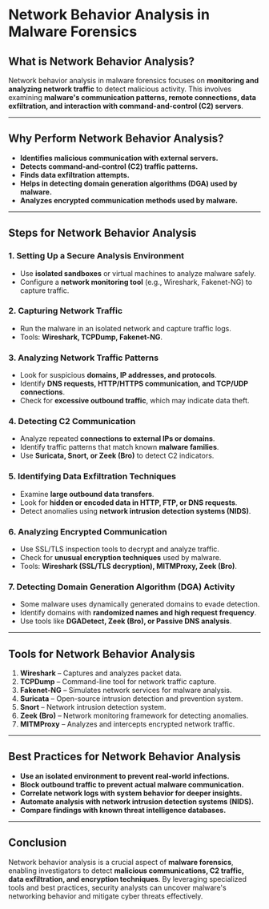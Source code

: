 # Network Behavior Analysis in Malware Forensics

## What is Network Behavior Analysis?
Network behavior analysis in malware forensics focuses on **monitoring and analyzing network traffic** to detect malicious activity. This involves examining **malware's communication patterns, remote connections, data exfiltration, and interaction with command-and-control (C2) servers**.

---

## Why Perform Network Behavior Analysis?
- **Identifies malicious communication with external servers.**
- **Detects command-and-control (C2) traffic patterns.**
- **Finds data exfiltration attempts.**
- **Helps in detecting domain generation algorithms (DGA) used by malware.**
- **Analyzes encrypted communication methods used by malware.**

---

## Steps for Network Behavior Analysis
### 1. **Setting Up a Secure Analysis Environment**
   - Use **isolated sandboxes** or virtual machines to analyze malware safely.
   - Configure a **network monitoring tool** (e.g., Wireshark, Fakenet-NG) to capture traffic.

### 2. **Capturing Network Traffic**
   - Run the malware in an isolated network and capture traffic logs.
   - Tools: **Wireshark, TCPDump, Fakenet-NG**.

### 3. **Analyzing Network Traffic Patterns**
   - Look for suspicious **domains, IP addresses, and protocols**.
   - Identify **DNS requests, HTTP/HTTPS communication, and TCP/UDP connections**.
   - Check for **excessive outbound traffic**, which may indicate data theft.

### 4. **Detecting C2 Communication**
   - Analyze repeated **connections to external IPs or domains**.
   - Identify traffic patterns that match known **malware families**.
   - Use **Suricata, Snort, or Zeek (Bro)** to detect C2 indicators.

### 5. **Identifying Data Exfiltration Techniques**
   - Examine **large outbound data transfers**.
   - Look for **hidden or encoded data in HTTP, FTP, or DNS requests**.
   - Detect anomalies using **network intrusion detection systems (NIDS)**.

### 6. **Analyzing Encrypted Communication**
   - Use SSL/TLS inspection tools to decrypt and analyze traffic.
   - Check for **unusual encryption techniques** used by malware.
   - Tools: **Wireshark (SSL/TLS decryption), MITMProxy, Zeek (Bro)**.

### 7. **Detecting Domain Generation Algorithm (DGA) Activity**
   - Some malware uses dynamically generated domains to evade detection.
   - Identify domains with **randomized names and high request frequency**.
   - Use tools like **DGADetect, Zeek (Bro), or Passive DNS analysis**.

---

## Tools for Network Behavior Analysis
1. **Wireshark** – Captures and analyzes packet data.
2. **TCPDump** – Command-line tool for network traffic capture.
3. **Fakenet-NG** – Simulates network services for malware analysis.
4. **Suricata** – Open-source intrusion detection and prevention system.
5. **Snort** – Network intrusion detection system.
6. **Zeek (Bro)** – Network monitoring framework for detecting anomalies.
7. **MITMProxy** – Analyzes and intercepts encrypted network traffic.

---

## Best Practices for Network Behavior Analysis
- **Use an isolated environment to prevent real-world infections.**
- **Block outbound traffic to prevent actual malware communication.**
- **Correlate network logs with system behavior for deeper insights.**
- **Automate analysis with network intrusion detection systems (NIDS).**
- **Compare findings with known threat intelligence databases.**

---

## Conclusion
Network behavior analysis is a crucial aspect of **malware forensics**, enabling investigators to detect **malicious communications, C2 traffic, data exfiltration, and encryption techniques**. By leveraging specialized tools and best practices, security analysts can uncover malware's networking behavior and mitigate cyber threats effectively.
